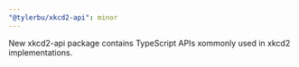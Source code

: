 ```yaml
---
"@tylerbu/xkcd2-api": minor
---
```


New xkcd2-api package contains TypeScript APIs xommonly used in xkcd2 implementations.
